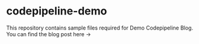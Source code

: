 # codepipeline-demo

This repository contains sample files required for Demo Codepipeline Blog.
You can find the blog post here -> 
